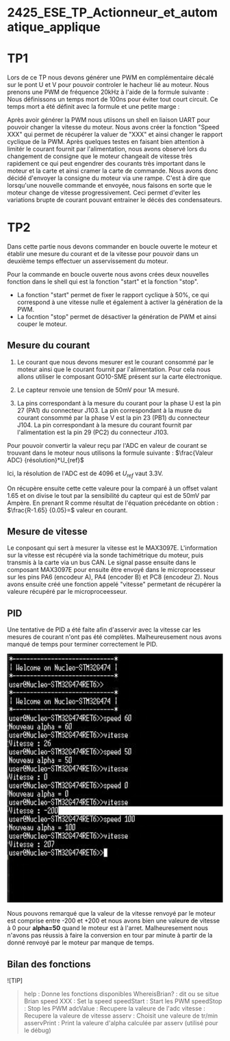 # 2425_ESE_TP_Actionneur_et_automatique_applique

# TP1
Lors de ce TP nous devons générer une PWM en complémentaire décalé sur le pont U et V pour pouvoir controler le hacheur lié au moteur. 
Nous prenons une PWM de fréquence 20kHz à l'aide de la formule suivante :   
Nous définissons un temps mort de 100ns pour éviter tout court circuit. Ce temps mort a été définit avec la formule et une petite marge : 

Après avoir générer la PWM nous utiisons un shell en liaison UART pour pouvoir changer la vitesse du moteur. Nous avons créer la fonction "Speed XXX" qui permet de récupérer la valuer de "XXX" et ainsi changer le rapport cyclique de la PWM.
Après quelques testes en faisant bien attention à limitér le courant fournit par l'alimentation, nous avons observé lors du changement de consigne que le moteur changeait de vitesse très rapidement ce qui peut engendrer des courants très important dans le moteur et la carte et ainsi cramer la carte de commande. 
Nous avons donc décidé d'envoyer la consigne du moteur via une rampe. C'est à dire que lorsqu'une nouvelle commande et envoyée, nous faisons en sorte que le moteur change de vitesse progressivement. Ceci permet d'eviter les variations brupte de courant pouvant entrainer le décés des condensateurs. 

# TP2

Dans cette partie nous devons commander en boucle ouverte le moteur et établir une mesure du courant et de la vitesse pour pouvoir dans un deuxième temps effectuer un asservissement du moteur.

Pour la commande en boucle ouverte nous avons crées deux nouvelles fonction dans le shell qui est la fonction "start" et la fonction "stop".
- La fonction "start" permet de fixer le rapport cyclique à 50%, ce qui correspond à une vitesse nulle et également à activer la génération de la PWM.
- La focntion "stop" permet de désactiver la génération de PWM et ainsi couper le moteur.
## Mesure du courant

1) Le courant que nous devons mesurer est le courant consommé par le moteur ainsi que le courant fournit par l'alimentation. 
Pour cela nous allons utiliser le composant GO10-SME présent sur la carte électronique.

2) Le capteur renvoie une tension de 50mV pour 1A mesuré.

3) La pins correspondant à la mesure du courant pour la phase U est la pin 27 (PA1) du connecteur J103.
   La pin correspondant à la musre du courant consommé par la phase V est la pin 23 (PB1) du connecteur J104.
   La pin correspondant à la mesure du courant fournit par l'alimentation est la pin 29 (PC2) du connecteur J103.

Pour pouvoir convertir la valeur reçu par l'ADC en valeur de courant se trouvant dans le moteur nous utilisons la formule suivante : $\frac{Valeur ADC} {résolution}*U_{ref}$

Ici, la résolution de l'ADC est de 4096 et $U_{ref}$ vaut 3.3V.

On récupère ensuite cette cette valeure pour la comparé à un offset valant $1.65$ et on divise le tout par la sensibilité du capteur qui est de 50mV par Ampère.
En prenant R comme résultat de l'équation précédante on obtion : $\frac{R-1.65} {0.05}=$ valeur en courant.


## Mesure de vitesse
 Le conposant qui sert à mesurer la vitesse est le MAX3097E. 
 L'information sur la vitesse est récupéré via la sonde tachimétrique du moteur, puis transmis à la carte via un bus CAN. Le signal passe ensuite dans le composant MAX3097E pour ensuite être envoyé dans le microprocesseur sur les pins PA6 (encodeur A), PA4 (encoder B) et PC8 (encodeur Z). 
 Nous avons ensuite créé une fonction appelé "vitesse" permetant de récupérer la valeure récupéré par le microproceesseur.  

## PID  
Une tentative de PID a été faite afin d'asservir avec la vitesse car les mesures de courant n'ont pas été complètes. Malheureusement nous avons manqué de temps pour terminer correctement le PID.  

 <p align="center"><img src="https://github.com/JolanTho/2425_ESE_TP_Actionneur_et_automatique_applique/blob/main/Photo_TP/fonction_vitesse_shell.jpg" width="600" /> </p> 

Nous pouvons remarqué que la valeur de la vitesse renvoyé par le moteur est comprise entre -200 et +200 et nous avons bien une valeure de vitesse à 0 pour **alpha=50** quand le moteur est à l'arret. Malheuresement nous n'avons pas réussis à faire la conversion en tour par minute à partir de la donné renvoyé par le moteur par manque de temps. 

## Bilan des fonctions 
![TIP]
> help : Donne les fonctions disponibles
> WhereisBrian? : dit ou se situe Brian
> speed XXX : Set la speed
> speedStart : Start les PWM
> speedStop : Stop les PWM
> adcValue : Recupere la valeure de l'adc
> vitesse : Recupere la valeure de vitesse
> asserv : Choisit une valeure de tr/min
> asservPrint : Print la valeure d'alpha calculée par asserv (utilisé pour le débug)
